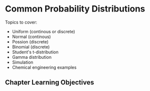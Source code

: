 # Common Probability Distributions

Topics to cover:
* Uniform (continous or discrete)
* Normal (continous)
* Possion (discrete)
* Binomial (discrete)
* Student's t-distribution
* Gamma distribution
* Simulation
* Chemical engineering examples

## Chapter Learning Objectives
